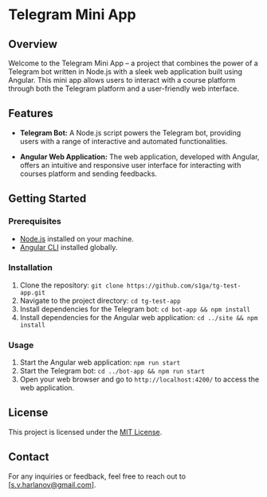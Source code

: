 # Telegram Mini App

## Overview

Welcome to the Telegram Mini App – a project that combines the power of a Telegram bot written in Node.js with a sleek web application built using Angular. This mini app allows users to interact with a course platform through both the Telegram platform and a user-friendly web interface.

## Features

- **Telegram Bot:** A Node.js script powers the Telegram bot, providing users with a range of interactive and automated functionalities.
  
- **Angular Web Application:** The web application, developed with Angular, offers an intuitive and responsive user interface for interacting with courses platform and sending feedbacks.

## Getting Started

### Prerequisites

- [Node.js](https://nodejs.org/) installed on your machine.
- [Angular CLI](https://angular.io/cli) installed globally.

### Installation

1. Clone the repository: `git clone https://github.com/s1ga/tg-test-app.git`
2. Navigate to the project directory: `cd tg-test-app`
3. Install dependencies for the Telegram bot: `cd bot-app && npm install`
4. Install dependencies for the Angular web application: `cd ../site && npm install`

### Usage

1. Start the Angular web application: `npm run start`
2. Start the Telegram bot: `cd ../bot-app && npm run start`
3. Open your web browser and go to `http://localhost:4200/` to access the web application.

## License

This project is licensed under the [MIT License](LICENSE).

## Contact

For any inquiries or feedback, feel free to reach out to [s.v.harlanov@gmail.com].
